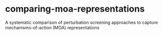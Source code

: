 # comparing-moa-representations
A systematic comparison of perturbation screening approaches to capture mechanisms-of-action (MOA) representations
